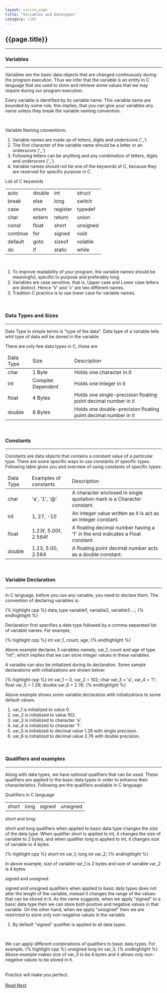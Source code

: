 ```yaml
---
layout: course_page
title: "Variables and Datatypes"
category: c101
---
```

<h2 id="page" class="clay">{{page.title}}</h2>
<hr class="large orange" />

<ul id="agenda"></ul>

<h3 id="variables">Variables</h3>
<hr class="large orange" />
<p><span class="italic bold orange">Variables</span> are the basic data objects that are changed continuously during the program execution. Thus we infer that the variable is an entity in C language that are used to store and retrieve some values that we may require during our program execution.<p>
<p>Every variable is identified by its variable name. This variable name are bounded by some rule, this implies, that you can give your variables any name unless they break the variable naming convention.</p>

<br/>
<p class="italic bold dark-red">Variable Naming conventions:</p>
<ol class="list">
	<li>Variable names are made up of letters, digits and underscore ('_')</li>
	<li>The first character of the variable name should be a letter or an underscore ('_')</li>
	<li>Following letters can be anything and any combination of letters, digits and underscore ('_')</li>
	<li>Variable names should not be one of the keywords of C, because they are reserved for specific purpose in C.</li>
</ol>
<div class="arial note purple">
	<p class="text-center"><span class="black bold">List of C keywords</span></p>
	<table class="table black">
		<tr>
			<td>auto</td>
			<td>double</td>
			<td>int</td>
			<td>struct</td>
		</tr>
		<tr>
			<td>break</td>
			<td>else</td>
			<td>long</td>
			<td>switch</td>
		</tr>
		<tr>
			<td>case</td>
			<td>enum</td>
			<td>register</td>
			<td>typedef</td>
		</tr>
		<tr>
			<td>char</td>
			<td>extern</td>
			<td>return</td>
			<td>union</td>
		</tr>
		<tr>
			<td>const</td>
			<td>float</td>
			<td>short</td>
			<td>unsigned</td>
		</tr>
		<tr>
			<td>continue</td>
			<td>for</td>
			<td>signed</td>
			<td>void</td>
		</tr>
		<tr>
			<td>default</td>
			<td>goto</td>
			<td>sizeof</td>
			<td>volatile</td>
		</tr>
		<tr>
			<td>do</td>
			<td>if</td>
			<td>static</td>
			<td>while</td>
		</tr>
	</table>
</div><br/>

<div class="tip green-blue">
	<ol class="list">
	<li>To improve readability of your program, the variable names should be meaningful, specific to purpose and preferably long.</li>
	<li>Variables are case sensitive, that is, Upper case and Lower case letters are distinct. Hence 'V' and 'v' are two different names.</li>
	<li>Tradition C practice is to use lower case for variable names.</li>
</div>

<br/>
<h3 id="data-types">Data Types and Sizes</h3>
<hr class="large orange" />
<p><span class="italic bold orange">Data Type</span> in simple terms is "type of the data". Data type of a variable tells whit type of data will be stored in the variable.</p>
<p>There are only few data types in C, these are</p>
<table class="table black">
	<thead>
		<td>Data Type</td>
		<td>Size</td>
		<td>Description</td>
	</thead>
	<tr>
		<td>char</td>
		<td>1 Byte</td>
		<td>Holds one character in it</td>
	</tr>
	<tr>
		<td>int</td>
		<td>Compiler Dependent</td>
		<td>Holds one integer in it</td>
	</tr>
	<tr>
		<td>float</td>
		<td>4 Bytes</td>
		<td>Holds one single-precision floating point decimal number in it</td>
	</tr>
	<tr>
		<td>double</td>
		<td>8 Bytes</td>
		<td>Holds one double-precision floating point decimal number in it</td>
	</tr>
</table>

<br/>
<h3 id="constants">Constants</h3>
<hr class="large orange" />
<p><span class="italic bold orange">Constants</span> are data objects that contains a constant value of a particular type. There are some specific ways to use constants of specific types. Following table gives you and overview of using constants of specific types:</p>

<table class="table black">
	<thead>
		<td>Data Type</td>
		<td>Examples of constants</td>
		<td>Description</td>
	</thead>
	<tr>
		<td>char</td>
		<td>'a', '1', '@'</td>
		<td>A character enclosed in single quotation mark is a Character constant.</td>
	</tr>
	<tr>
		<td>int</td>
		<td>1, 27, -10</td>
		<td>An integer value written as it is act as an Integer constant.</td>
	</tr>
	<tr>
		<td>float</td>
		<td>1.23f, 5.00f, 2.564f</td>
		<td>A floating decimal number having a 'f' in the end indicates a Float constant.</td>
	</tr>
	<tr>
		<td>double</td>
		<td>1.23, 5.00, 2.564</td>
		<td>A floating point decimal number acts as a double constant.</td>
	</tr>
</table>


<br/>
<h3 id="variable-declaration">Variable Declaration</h3>
<hr class="large orange"/>
<p>In C language, before you use any variable, you need to declare them. The convention of declaring variables is:</p>

{% highlight cpp %}
data_type variable1, variable2, variable3 ...;
{% endhighlight %}

<p>Declaration first specifies a data type followed by a comma-separated list of variable names. For example,</p>
{% highlight cpp %}
int var_1, count, age;
{% endhighlight %}

<p>Above example declares 3 variables namely, var_1, count and age of type "int"; which implies that we can store integer values in these variables.</p>

<p>A variable can also be initialized during its declaration. Some sample declarations with initializations are shown below:</p>
{% highlight cpp %}
int    var_1 = 0,   var_2 = 102;
char   var_3 = 'a', var_4 = '1';
float  var_5 = 1.28;
double var_6 = 2.76;
{% endhighlight %}
<p>Above example shows some variable declaration with initializations to some default values.</p>
<ol class="list">
	<li>var_1 is initialized to value 0.</li>
	<li>var_2 is initialized to value 102.</li>
	<li>var_3 is initialized to character 'a'.</li>
	<li>var_4 is initialized to character '1'.</li>
	<li>var_5 is initialized to decimal value 1.28 with single precision.</li>
	<li>var_6 is initialized to decimal value 2.76 with double precision.</li>
</ol>

<br/>
<h3 id="qualifiers">Qualifiers and examples</h3>
<hr class="large orange" />
<p>
	Along with data types, we have optional <span class="bold italic orange">qualifiers</span> that can be used. These qualifiers are applied to the basic data types in order to enhance their characteristics. Following are the qualifiers available in C language:
</p>

<p class="text-center"><span class="black bold">Qualifiers in C language</span></p>
<table class="table black">
	<tr>
		<td>short</td>
		<td>long</td>
		<td>signed</td>
		<td>unsigned</td>
	</tr>
</table>

<p class="italic clay bold">short and long:</p>
<p>short and long qualifiers when applied to basic data type changes the size of the data type. When qualifier short is applied to int, it changes the size of variable to 2 bytes, and when qualifier long is applied to int, it changes size of variable to 4 bytes.</p>
{% highlight cpp %}
short int var_1;
long int var_2;
{% endhighlight %}

<p>In above example, size of variable var_1 is 2 bytes and size of variable var_2 is 4 bytes.</p>

<p class="italic clay bold">signed and unsigned:</p>
<p>signed and unsigned qualifiers when applied to basic data types does not alter the length of the variable, instead it changes the range of the values that can be stored in it. As the name suggests, when we apply "signed" to a basic data type then we can store both positive and negative values in that variable. On the other hand, when we apply "unsigned" then we are restricted to store only non-negative values in the variable.</p>

<div class="arial note purple">
	<ol class="list">
		<li>By default "signed" qualifier is applied to all data types.</li>
	</ol>
</div>

<br/>
<div class="tip green-blue">
	<p>
		We can apply different combinations of qualifiers to basic data types. For example,
{% highlight cpp %}
unsigned long int var_3;
{% endhighlight %}
Above example makes size of var_3 to be 4 bytes and it allows only non-negative values to be stored in it.
	</p>
</div>

<br/>
<div class="arial bold italic text-center clay thought"><span class="orange">Practice</span> will make you <span class="orange">perfect</span>.</div>

<br/>
<a class="btn btn-default" href="">Read Next</a>